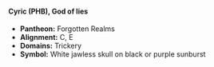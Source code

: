 #### Cyric (PHB), God of lies
- **Pantheon:** Forgotten Realms
- **Alignment:** C, E
- **Domains:** Trickery
- **Symbol:** White jawless skull on black or purple sunburst